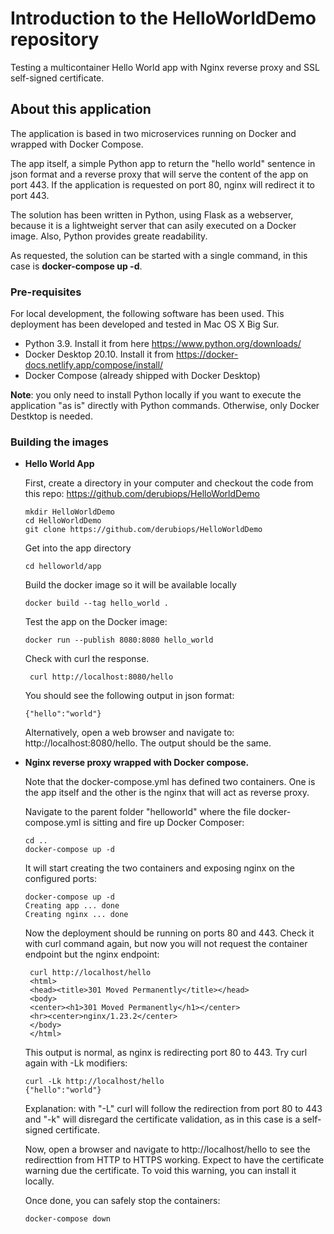 # Introduction to the HelloWorldDemo repository

Testing a multicontainer Hello World app with Nginx reverse proxy and SSL self-signed certificate.


## About this application

The application is based in two microservices running on Docker and wrapped with Docker Compose.

The app itself, a simple Python app to return the "hello world" sentence in json format and a reverse proxy that will serve the content of the app on port 443. If the application is requested on port 80, nginx will redirect it to port 443.

The solution has been written in Python, using Flask as a webserver, because it is a lightweight server that can asily executed on a Docker image. Also, Python provides greate readability.

As requested, the solution can be started with a single command, in this case is __docker-compose up -d__.


### Pre-requisites

For local development, the following software has been used. This deployment has been developed and tested in Mac OS X Big Sur.

- Python 3.9. Install it from here https://www.python.org/downloads/
- Docker Desktop 20.10. Install it from https://docker-docs.netlify.app/compose/install/
- Docker Compose (already shipped with Docker Desktop)

__Note__: you only need to install Python locally if you want to execute the application "as is" directly with Python commands. Otherwise, only Docker Destktop is needed.


### Building the images

- __Hello World App__

  First, create a directory in your computer and checkout the code from this repo: https://github.com/derubiops/HelloWorldDemo
  ```
  mkdir HelloWorldDemo
  cd HelloWorldDemo
  git clone https://github.com/derubiops/HelloWorldDemo
  ```

  Get into the app directory
  ```
  cd helloworld/app
  ```

  Build the docker image so it will be available locally
  ```
  docker build --tag hello_world .
  ```

  Test the app on the Docker image:
  ```
  docker run --publish 8080:8080 hello_world
  ```
  
  Check with curl the response. 
  ```
   curl http://localhost:8080/hello
  ```
  
  You should see the following output in json format:
   ```
  {"hello":"world"}
  ```
  
  Alternatively, open a web browser and navigate to: http://localhost:8080/hello. The output should be the same.  

  
- __Nginx reverse proxy wrapped with Docker compose.__

  Note that the docker-compose.yml has defined two containers. One is the app itself and the other is the nginx that will act as reverse proxy.

  Navigate to the parent folder "helloworld" where the file docker-compose.yml is sitting and fire up Docker Composer:
  ```
  cd ..
  docker-compose up -d
  ```
  
  It will start creating the two containers and exposing nginx on the configured ports:
  ```
  docker-compose up -d
  Creating app ... done
  Creating nginx ... done
  ```
  
  Now the deployment should be running on ports 80 and 443. Check it with curl command again, but now you will not request the container endpoint but the nginx endpoint:
  ```
   curl http://localhost/hello
   <html>
   <head><title>301 Moved Permanently</title></head>
   <body>
   <center><h1>301 Moved Permanently</h1></center>
   <hr><center>nginx/1.23.2</center>
   </body>
   </html>
  ```
  
  This output is normal, as nginx is redirecting port 80 to 443. Try curl again with -Lk modifiers:
  ```
  curl -Lk http://localhost/hello
  {"hello":"world"}
  ```
  Explanation: with "-L" curl will follow the redirection from port 80 to 443 and "-k" will disregard the certificate validation, as in this case is a self-signed certificate.
  
  Now, open a browser and navigate to http://localhost/hello to see the redirecttion from HTTP to HTTPS working. Expect to have the certificate warning due the certificate. To void this warning, you can install it locally.
  
  Once done, you can safely stop the containers:
  ```
  docker-compose down
  ```
  
